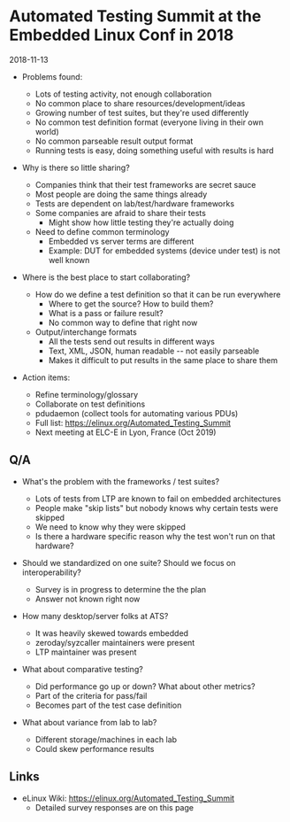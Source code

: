 # Automated Testing Summit at the Embedded Linux Conf in 2018

2018-11-13

* Problems found:
  * Lots of testing activity, not enough collaboration
  * No common place to share resources/development/ideas
  * Growing number of test suites, but they're used differently
  * No common test definition format (everyone living in their own world)
  * No common parseable result output format
  * Running tests is easy, doing something useful with results is hard

* Why is there so little sharing?
  * Companies think that their test frameworks are secret sauce
  * Most people are doing the same things already
  * Tests are dependent on lab/test/hardware frameworks
  * Some companies are afraid to share their tests
    * Might show how little testing they're actually doing
  * Need to define common terminology
    * Embedded vs server terms are different
    * Example: DUT for embedded systems (device under test) is not well known

* Where is the best place to start collaborating?
  * How do we define a test definition so that it can be run everywhere
    * Where to get the source? How to build them?
    * What is a pass or failure result?
    * No common way to define that right now
  * Output/interchange formats
    * All the tests send out results in different ways
    * Text, XML, JSON, human readable -- not easily parseable
    * Makes it difficult to put results in the same place to share them

* Action items:
  * Refine terminology/glossary
  * Collaborate on test definitions
  * pdudaemon (collect tools for automating various PDUs)
  * Full list: https://elinux.org/Automated_Testing_Summit
  * Next meeting at ELC-E in Lyon, France (Oct 2019)

## Q/A

* What's the problem with the frameworks / test suites?
  * Lots of tests from LTP are known to fail on embedded architectures
  * People make "skip lists" but nobody knows why certain tests were skipped
  * We need to know why they were skipped
  * Is there a hardware specific reason why the test won't run on that hardware?

* Should we standardized on one suite? Should we focus on interoperability?
  * Survey is in progress to determine the the plan
  * Answer not known right now

* How many desktop/server folks at ATS?
  * It was heavily skewed towards embedded
  * zeroday/syzcaller maintainers were present
  * LTP maintainer was present

* What about comparative testing?
  * Did performance go up or down? What about other metrics?
  * Part of the criteria for pass/fail
  * Becomes part of the test case definition

* What about variance from lab to lab?
  * Different storage/machines in each lab
  * Could skew performance results

## Links

* eLinux Wiki: https://elinux.org/Automated_Testing_Summit
  * Detailed survey responses are on this page
